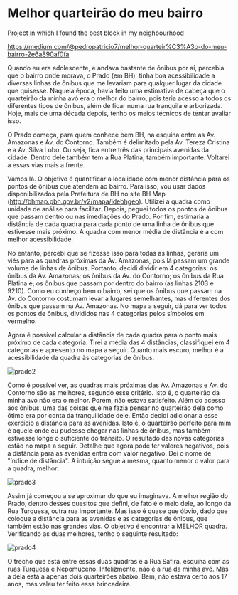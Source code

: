 # Melhor quarteirão do meu bairro
Project in which I found the best block in my neighbourhood

https://medium.com/@pedropatricio7/melhor-quarteir%C3%A3o-do-meu-bairro-2e6a890af0fa

Quando eu era adolescente, e andava bastante de ônibus por aí, percebia que o bairro onde morava, o Prado (em BH), tinha boa acessibilidade a diversas linhas de ônibus que me levariam para qualquer lugar da cidade que quisesse. Naquela época, havia feito uma estimativa de cabeça que o quarteirão da minha avó era o melhor do bairro, pois teria acesso a todos os diferentes tipos de ônibus, além de ficar numa rua tranquila e arborizada. Hoje, mais de uma década depois, tenho os meios técnicos de tentar avaliar isso.

O Prado começa, para quem conhece bem BH, na esquina entre as Av. Amazonas e Av. do Contorno. Também é delimitado pela Av. Tereza Cristina e a Av. Silva Lobo. Ou seja, fica entre três das principais avenidas da cidade. Dentro dele também tem a Rua Platina, também importante. Voltarei a essas vias mais a frente.

Vamos lá. O objetivo é quantificar a localidade com menor distância para os pontos de ônibus que atendem ao bairro. Para isso, vou usar dados disponibilizados pela Prefeitura de BH no site BH Map (http://bhmap.pbh.gov.br/v2/mapa/idebhgeo). Utilizei a quadra como unidade de análise para facilitar. Depois, peguei todos os pontos de ônibus que passam dentro ou nas imediações do Prado. Por fim, estimaria a distância de cada quadra para cada ponto de uma linha de ônibus que estivesse mais próximo. A quadra com menor média de distância é a com melhor acessibilidade.

No entanto, percebi que se fizesse isso para todas as linhas, geraria um viés para as quadras próximas da Av. Amazonas, pois lá passam um grande volume de linhas de ônibus. Portanto, decidi dividir em 4 categorias: os ônibus da Av. Amazonas; os ônibus da Av. do Contorno; os ônibus da Rua Platina e; os ônibus que passam por dentro do bairro (as linhas 2103 e 9210). Como eu conheço bem o bairro, sei que os ônibus que passam na Av. do Contorno costumam levar a lugares semelhantes, mas diferentes dos ônibus que passam na Av. Amazonas. No mapa a seguir, dá para ver todos os pontos de ônibus, divididos nas 4 categorias pelos símbolos em vermelho.

Agora é possível calcular a distância de cada quadra para o ponto mais próximo de cada categoria. Tirei a média das 4 distâncias, classifiquei em 4 categorias e apresento no mapa a seguir. Quanto mais escuro, melhor é a acessibilidade da quadra às categorias de ônibus.

![prado2](https://user-images.githubusercontent.com/67980930/156225913-48351675-ee42-4d9f-9b56-0ff9fa3c7d36.png)

Como é possível ver, as quadras mais próximas das Av. Amazonas e Av. do Contorno são as melhores, segundo esse critério. Isto é, o quarteirão da minha avó não era o melhor. Porém, não estava satisfeito. Além do acesso aos ônibus, uma das coisas que me fazia pensar no quarteirão dela como ótimo era por conta da tranquilidade dele. Então decidi adicionar a esse exercício a distância para as avenidas. Isto é, o quarteirão perfeito para mim é aquele onde eu pudesse chegar nas linhas de ônibus, mas também estivesse longe o suficiente do trânsito. O resultado das novas categorias estão no mapa a seguir. Detalhe que agora pode ter valores negativos, pois a distância para as avenidas entra com valor negativo. Dei o nome de "índice de distância". A intuição segue a mesma, quanto menor o valor para a quadra, melhor.

![prado3](https://user-images.githubusercontent.com/67980930/156225962-09ec9ced-5977-464d-bf48-bf70c08d1934.png)

Assim já começou a se aproximar do que eu imaginava. A melhor região do Prado, dentro desses quesitos que defini, de fato é o meio dele, ao longo da Rua Turquesa, outra rua importante. Mas isso é quase que óbvio, dado que coloque a distância para as avenidas e as categorias de ônibus, que também estão nas grandes vias. O objetivo é encontrar a MELHOR quadra. Verificando as duas melhores, tenho o seguinte resultado:

![prado4](https://user-images.githubusercontent.com/67980930/156226008-dee6251f-c79c-4c95-9ac2-b57281b4f18c.png)

O trecho que está entre essas duas quadras é a Rua Safira, esquina com as ruas Turquesa e Nepomuceno. Infelizmente, não é a rua da minha avó. Mas a dela está a apenas dois quarteirões abaixo. Bem, não estava certo aos 17 anos, mas valeu ter feito essa brincadeira.
